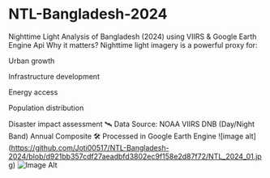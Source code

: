 # NTL-Bangladesh-2024
Nighttime Light Analysis of Bangladesh (2024) using VIIRS &amp; Google Earth Engine Api
 Why it matters?
Nighttime light imagery is a powerful proxy for:

Urban growth

Infrastructure development

Energy access

Population distribution

Disaster impact assessment
🛰️ Data Source:
NOAA VIIRS DNB (Day/Night Band) Annual Composite
🛠️ Processed in Google Earth Engine
![image alt] (https://github.com/Joti00517/NTL-Bangladesh-2024/blob/d921bb357cdf27aeadbfd3802ec9f158e2d87f72/NTL_2024_01.jpg)
![Image Alt](https://github.com/Joti00517/NTL-Bangladesh-2024/blob/d921bb357cdf27aeadbfd3802ec9f158e2d87f72/NTL_2024_01.jpg)
